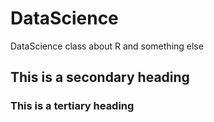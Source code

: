 # DataScience
DataScience class about R and something else

## This is a secondary heading
### This is a tertiary heading
